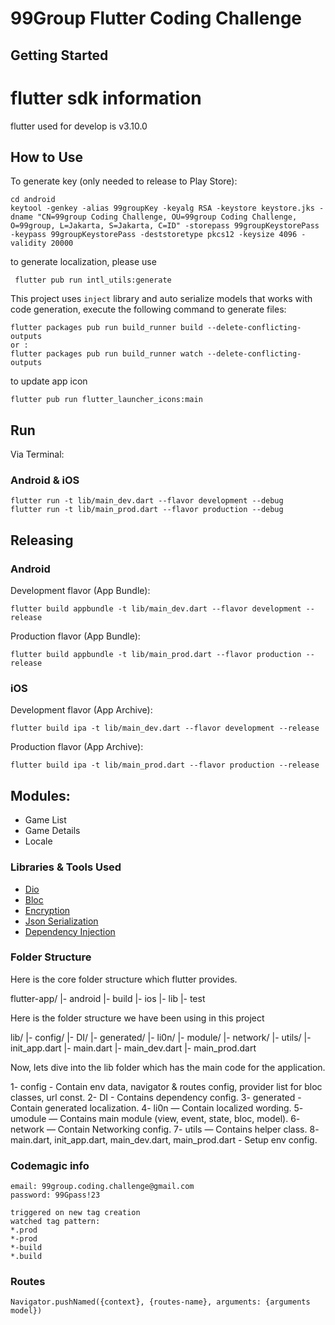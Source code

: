 # 99Group Flutter Coding Challenge

## Getting Started

# flutter sdk information

flutter used for develop is v3.10.0

## How to Use

To generate key (only needed to release to Play Store):

    cd android
    keytool -genkey -alias 99groupKey -keyalg RSA -keystore keystore.jks -dname "CN=99group Coding Challenge, OU=99group Coding Challenge, O=99group, L=Jakarta, S=Jakarta, C=ID" -storepass 99groupKeystorePass -keypass 99groupKeystorePass -deststoretype pkcs12 -keysize 4096 -validity 20000

to generate localization, please use

     flutter pub run intl_utils:generate

This project uses `inject` library and auto serialize models that works with code generation,
execute the following command to generate files:

    flutter packages pub run build_runner build --delete-conflicting-outputs
    or :
    flutter packages pub run build_runner watch --delete-conflicting-outputs

to update app icon

    flutter pub run flutter_launcher_icons:main

## Run

Via Terminal:

### Android & iOS

    flutter run -t lib/main_dev.dart --flavor development --debug
    flutter run -t lib/main_prod.dart --flavor production --debug


## Releasing

### Android

Development flavor (App Bundle):

    flutter build appbundle -t lib/main_dev.dart --flavor development --release

Production flavor (App Bundle):

    flutter build appbundle -t lib/main_prod.dart --flavor production --release

### iOS

Development flavor (App Archive):

    flutter build ipa -t lib/main_dev.dart --flavor development --release

Production flavor (App Archive):

    flutter build ipa -t lib/main_prod.dart --flavor production --release


## Modules:

* Game List
* Game Details
* Locale

### Libraries & Tools Used

* [Dio](https://github.com/flutterchina/dio)
* [Bloc](https://pub.dev/packages/flutter_bloc)
* [Encryption](https://github.com/xxtea/xxtea-dart)
* [Json Serialization](https://github.com/dart-lang/json_serializable)
* [Dependency Injection](https://github.com/fluttercommunity/get_it)

### Folder Structure
Here is the core folder structure which flutter provides.

flutter-app/
|- android
|- build
|- ios
|- lib
|- test

Here is the folder structure we have been using in this project

lib/
|- config/
|- DI/
|- generated/
|- li0n/
|- module/
|- network/
|- utils/
|- init_app.dart
|- main.dart
|- main_dev.dart
|- main_prod.dart

Now, lets dive into the lib folder which has the main code for the application.

1- config - Contain env data, navigator & routes config, provider list for bloc classes, url const.
2- DI - Contains dependency config.
3- generated - Contain generated localization.
4- li0n — Contain localized wording.
5- umodule — Contains main module (view, event, state, bloc, model).
6- network — Contain Networking config.
7- utils — Contains helper class.
8- main.dart, init_app.dart, main_dev.dart, main_prod.dart - Setup env config.

### Codemagic info
    email: 99group.coding.challenge@gmail.com
    password: 99Gpass!23

    triggered on new tag creation
    watched tag pattern:
    *.prod
    *-prod
    *-build
    *.build

### Routes

    Navigator.pushNamed({context}, {routes-name}, arguments: {arguments model})
